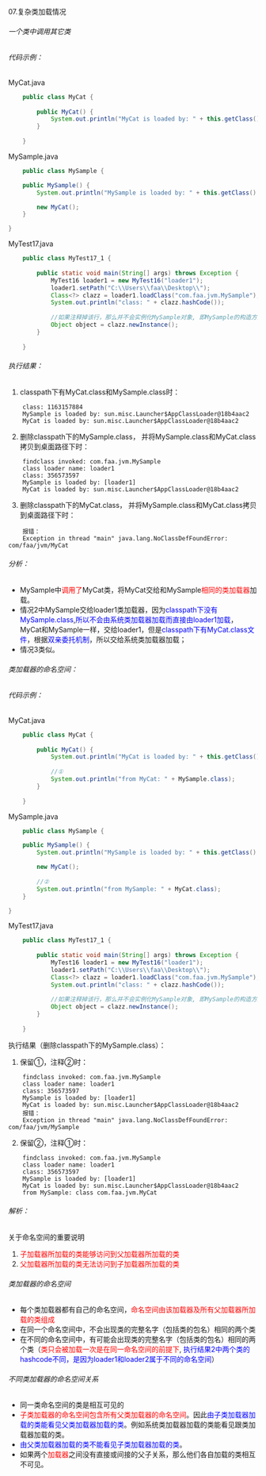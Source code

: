 07.复杂类加载情况

###### 一个类中调用其它类

###### 代码示例： 

MyCat.java
```java
    public class MyCat {
    
        public MyCat() {
            System.out.println("MyCat is loaded by: " + this.getClass().getClassLoader());
        }
    
    }

```

MySample.java
```java
    public class MySample {

    public MySample() {
        System.out.println("MySample is loaded by: " + this.getClass().getClassLoader());

        new MyCat();
    }

}
```

MyTest17.java
```java
    public class MyTest17_1 {
    
        public static void main(String[] args) throws Exception {
            MyTest16 loader1 = new MyTest16("loader1");
            loader1.setPath("C:\\Users\\faa\\Desktop\\");
            Class<?> clazz = loader1.loadClass("com.faa.jvm.MySample");
            System.out.println("class: " + clazz.hashCode());
    
            //如果注释掉该行，那么并不会实例化MySample对象, 即MySample的构造方法不会被调用，因此不会实例化MyCat对象，即没有对MyCat进行主动使用，这里就不会加载MyCat Class
            Object object = clazz.newInstance();
        }
    
    }

```

###### 执行结果：  

1. classpath下有MyCat.class和MySample.class时：
```
    class: 1163157884
    MySample is loaded by: sun.misc.Launcher$AppClassLoader@18b4aac2
    MyCat is loaded by: sun.misc.Launcher$AppClassLoader@18b4aac2
```
2. 删除classpath下的MySample.class， 并将MySample.class和MyCat.class拷贝到桌面路径下时：
```
    findclass invoked: com.faa.jvm.MySample
    class loader name: loader1
    class: 356573597
    MySample is loaded by: [loader1]
    MyCat is loaded by: sun.misc.Launcher$AppClassLoader@18b4aac2
```
3. 删除classpath下的MyCat.class， 并将MySample.class和MyCat.class拷贝到桌面路径下时：
```
    报错：
    Exception in thread "main" java.lang.NoClassDefFoundError: com/faa/jvm/MyCat
```

###### 分析：  
* MySample中<font color=red>调用了</font>MyCat类，将MyCat交给和MySample<font color=red>相同的类加载器</font>加载。  
* 情况2中MySample交给loader1类加载器，因为<font color=blue>classpath下没有MySample.class</font>,<font color=blue>所以不会由系统类加载器加载而直接由loader1加载</font>，MyCat和MySample一样，交给loader1，但是<font color=blue>classpath下有MyCat.class文件</font>，根据<font color=blue>双亲委托机制</font>，所以交给系统类加载器加载；  
* 情况3类似。  


###### 类加载器的命名空间：  

###### 代码示例： 

MyCat.java
```java
    public class MyCat {
    
        public MyCat() {
            System.out.println("MyCat is loaded by: " + this.getClass().getClassLoader());
        
            //①
            System.out.println("from MyCat: " + MySample.class);
        }
    
    }

```

MySample.java
```java
    public class MySample {

    public MySample() {
        System.out.println("MySample is loaded by: " + this.getClass().getClassLoader());

        new MyCat();
        
        //②
        System.out.println("from MySample: " + MyCat.class);
    }

}
```

MyTest17.java
```java
    public class MyTest17_1 {
    
        public static void main(String[] args) throws Exception {
            MyTest16 loader1 = new MyTest16("loader1");
            loader1.setPath("C:\\Users\\faa\\Desktop\\");
            Class<?> clazz = loader1.loadClass("com.faa.jvm.MySample");
            System.out.println("class: " + clazz.hashCode());
    
            //如果注释掉该行，那么并不会实例化MySample对象, 即MySample的构造方法不会被调用，因此不会实例化MyCat对象，即没有对MyCat进行主动使用，这里就不会加载MyCat Class
            Object object = clazz.newInstance();
        }
    
    }

```

执行结果（删除classpath下的MySample.class）：  
1. 保留①，注释②时：  
```
    findclass invoked: com.faa.jvm.MySample
    class loader name: loader1
    class: 356573597
    MySample is loaded by: [loader1]
    MyCat is loaded by: sun.misc.Launcher$AppClassLoader@18b4aac2
    报错：
    Exception in thread "main" java.lang.NoClassDefFoundError: com/faa/jvm/MySample
```
2. 保留②，注释①时：  
```
    findclass invoked: com.faa.jvm.MySample
    class loader name: loader1
    class: 356573597
    MySample is loaded by: [loader1]
    MyCat is loaded by: sun.misc.Launcher$AppClassLoader@18b4aac2
    from MySample: class com.faa.jvm.MyCat
```

###### 解析：  
关于命名空间的重要说明  
1. <font color=red>子加载器所加载的类能够访问到父加载器所加载的类</font>
2. <font color=red>父加载器所加载的类无法访问到子加载器所加载的类</font>


###### 类加载器的命名空间  
* 每个类加载器都有自己的命名空间，<font color=red>命名空间由该加载器及所有父加载器所加载的类组成</font>  
* 在同一个命名空间中，不会出现类的完整名字（包括类的包名）相同的两个类  
* 在不同的命名空间中，有可能会出现类的完整名字（包括类的包名）相同的两个类（<font color=red>类只会被加载一次是在同一命名空间的前提下</font>,<font color=blue> 执行结果2中两个类的hashcode不同，是因为loader1和loader2属于不同的命名空间</font>）


###### 不同类加载器的命名空间关系  
* 同一类命名空间的类是相互可见的
* <font color=red>子类加载器的命名空间包含所有父类加载器的命名空间</font>。因此<font color=blue>由子类加载器加载的类能看见父类加载器加载的类</font>。例如系统类加载器加载的类能看见跟类加载器加载的类。
* <font color=blue>由父类加载器加载的类不能看见子类加载器加载的类</font>。
* 如果两个<font color=red>加载器</font>之间没有直接或间接的父子关系，那么他们各自加载的类相互不可见。
